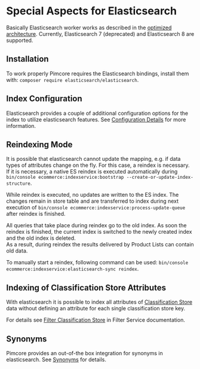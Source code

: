 # Special Aspects for Elasticsearch
Basically Elasticsearch worker works as described in the [optimized architecture](../README.md). 
Currently, Elasticsearch 7 (deprecated) and Elasticsearch 8 are supported. 

## Installation
To work properly Pimcore requires the Elasticsearch bindings, install them with: `composer require elasticsearch/elasticsearch`.


## Index Configuration
Elasticsearch provides a couple of additional configuration options for the index to utilize elasticsearch features. 
See [Configuration Details](01_Configuration_Details.md) for more information. 

## Reindexing Mode
It is possible that elasticsearch cannot update the mapping, e.g. if data types of attributes change on the fly. 
For this case, a reindex is necessary. If it is necessary, a native ES reindex is executed automatically during
`bin/console ecommerce:indexservice:bootstrap --create-or-update-index-structure`.

While reindex is executed, no updates are written to the ES index. The changes remain in store table and are transferred
to index during next execution of `bin/console ecommerce:indexservice:process-update-queue` after reindex is finished. 

All queries that take place during reindex go to the old index. As soon the reindex is finished, the current index is switched 
to the newly created index and the old index is deleted.  
As a result, during reindex the results delivered by Product Lists can contain old data. 

To manually start a reindex, following command can be used: `bin/console ecommerce:indexservice:elasticsearch-sync reindex`. 

## Indexing of Classification Store Attributes

With elasticsearch it is possible to index all attributes of [Classification Store](../../../../05_Objects/01_Object_Classes/01_Data_Types/15_Classification_Store.md) 
data without defining an attribute for each single classification store key.   

For details see [Filter Classification Store](../../../07_Filter_Service/03_Elastic_Search/01_Filter_Classification_Store.md) 
in Filter Service documentation. 

## Synonyms 
Pimcore provides an out-of-the box integration for synonyms in elasticsearch. 
See [Synonyms](./02_Synonyms.md) for details. 